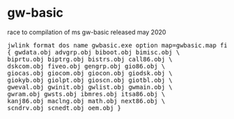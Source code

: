 # gw-basic
race to compilation of ms gw-basic released may 2020

<pre>
jwlink format dos name gwbasic.exe option map=gwbasic.map file \
{ gwdata.obj advgrp.obj biboot.obj bimisc.obj \
biprtu.obj biptrg.obj bistrs.obj call86.obj \
dskcom.obj fiveo.obj gengrp.obj gio86.obj \
giocas.obj giocom.obj giocon.obj giodsk.obj \
giokyb.obj giolpt.obj gioscn.obj giotbl.obj \
gweval.obj gwinit.obj gwlist.obj gwmain.obj \
gwram.obj gwsts.obj ibmres.obj itsa86.obj \
kanj86.obj maclng.obj math.obj next86.obj \
scndrv.obj scnedt.obj oem.obj }
</pre>
